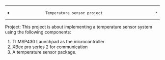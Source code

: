 ************************************************************************
*                    Temperature sensor project                        *
************************************************************************

Project: This project is about implementing a temperature sensor system 
using the following components:
1. TI MSP430 Launchpad as the microcontroller
2. XBee pro series 2 for communication
3. A temperature sensor package.
